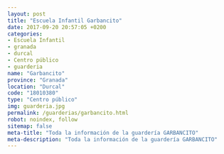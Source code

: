 ```yaml
---
layout: post
title: "Escuela Infantil Garbancito"
date: 2017-09-20 20:57:05 +0200
categories:
- Escuela Infantil
- granada
- durcal
- Centro público
- guarderia
name: "Garbancito"
province: "Granada"
location: "Durcal"
code: "18010380"
type: "Centro público"
img: guarderia.jpg
permalink: /guarderias/garbancito.html
robot: noindex, follow
sitemap: false
meta-title: "Toda la información de la guardería GARBANCITO"
meta-description: "Toda la información de la guardería GARBANCITO"
---
```

